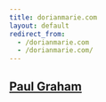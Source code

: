 ```yaml
---
title: dorianmarie.com
layout: default
redirect_from:
  - /dorianmarie.com
  - /dorianmarie.com/
---
```


## [Paul Graham](/paulgraham)
